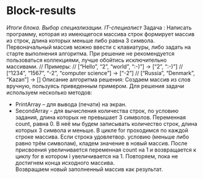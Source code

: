# Block-results
*Итоги блока. Выбор специализации. IT-специалист*
Задача :
Написать программу, которая из имеющегося массива строк формирует массив из строк, 
длина которых меньше либо равна 3 символа. 
Первоначальный массив можно ввести с клавиатуры, либо задать на старте выполнения алгоритма. 
При решение не рекомендуется пользоваться коллекциями, лучше обойтись исключительно массивами.
// Примеры:
// [“Hello”, “2”, “world”, “:-)”] → [“2”, “:-)”]
// [“1234”, “1567”, “-2”, “computer science”] → [“-2”]
// [“Russia”, “Denmark”, “Kazan”] → []
Описание алгоритма решения:
Создаем массив из слов вручную, пользуясь приведенным примером.
Для решения задачи используем несколько методов: 
* PrintArray – для вывода (печати) на экран. 
* SecondArray - для вычисления количества строк, по условию задания, длина которых не превышает 3 символов.
Переменная count, равна 0. В неё мы будем записывать количество строк, длина которых 3 символа и меньше.
В цикле for проходимся по каждой строке массива. Если строка удовлетвор. условию (меньше либо равно трём символам), 
кладем значение в новый массив. После присвоения увеличивается переменная count на 1 и 
возвращается к циклу for в котором i увеличивается на 1. Повторяем, пока не достигнем конца исходного массива.  
Возвращаем новый заполненный массив как результат.


